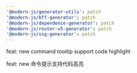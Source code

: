 ```yaml
---
'@modern-js/generator-utils': patch
'@modern-js/bff-generator': patch
'@modern-js/dependence-generator': patch
'@modern-js/router-v5-generator': patch
'@modern-js/ssg-generator': patch
---
```


feat: new command tooitip support code highlight

feat: new 命令提示支持代码高亮
